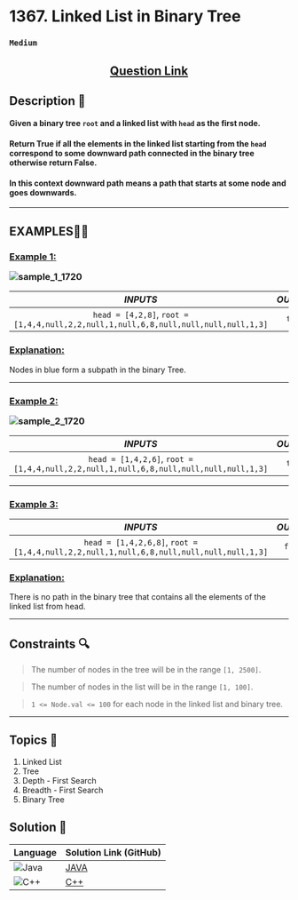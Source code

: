 # 1367. Linked List in Binary Tree

### `Medium`


<h2 align="center">
<a href="https://leetcode.com/problems/linked-list-in-binary-tree/description/?envType=daily-question&envId=2024-09-07"><strong>Question Link</strong></a>
</h2>


## Description 📑

#### Given a binary tree `root` and a linked list with `head` as the first node. 

#### Return True if all the elements in the linked list starting from the `head` correspond to some downward path connected in the binary tree otherwise return False.

#### In this context downward path means a path that starts at some node and goes downwards.

---

## **EXAMPLES**💫✨ </br>

<h3>

<ins>**Example 1**:</ins> </br>

![sample_1_1720](https://github.com/user-attachments/assets/4dc33f79-5cbe-40e9-89ba-cb6ad3e09233)

| _INPUTS_ | _OUTPUT_ |
| :-----------: | :-----------: |
| `head = [4,2,8]`, `root = [1,4,4,null,2,2,null,1,null,6,8,null,null,null,null,1,3]` | `true` |

</h3>

<h3>
<ins>Explanation:</ins>
</h3>

Nodes in blue form a subpath in the binary Tree.

____
<h3>

<ins>**Example 2**:</ins> </br>

![sample_2_1720](https://github.com/user-attachments/assets/2d9bcc5e-7b99-4227-9229-6300065fec8f)

| _INPUTS_ | _OUTPUT_ |
| :-----------: | :-----------: |
| `head = [1,4,2,6]`, `root = [1,4,4,null,2,2,null,1,null,6,8,null,null,null,null,1,3]` | `true` |

</h3>

___

<h3>

<ins>**Example 3**:</ins> </br>

| _INPUTS_ | _OUTPUT_ |
| :-----------: | :-----------: |
| `head = [1,4,2,6,8]`, `root = [1,4,4,null,2,2,null,1,null,6,8,null,null,null,null,1,3]` | `false` |

</h3>

<h3>
<ins>Explanation:</ins>
</h3>

There is no path in the binary tree that contains all the elements of the linked list from head.

___

## Constraints 🔍

> The number of nodes in the tree will be in the range `[1, 2500]`.</br>

> The number of nodes in the list will be in the range `[1, 100]`. <br>

> `1 <= Node.val <= 100` for each node in the linked list and binary tree.

___

## Topics 📝

1. Linked List
2. Tree
3. Depth - First Search
4. Breadth - First Search
5. Binary Tree


## Solution 📃

|  Language   |  Solution Link (GitHub) |
| ------------- | ------------- |
|  ![Java](https://img.shields.io/badge/java-%23ED8B00.svg?style=flat&logo=openjdk&logoColor=white)  | [JAVA](https://github.com/Purnima47/Leetcode-Solutions/blob/main/%F0%9F%9F%A1%20Medium/1367%20-%20Linked%20List%20in%20Binary%20Tree/_1367LinkedListinBinaryTree.java) |
|  ![C++](https://img.shields.io/badge/c++-%2300599C.svg?style=plastic&logo=c%2B%2B&logoColor=white)  | [C++](https://github.com/Purnima47/Leetcode-Solutions/blob/main/%F0%9F%9F%A1%20Medium/1367%20-%20Linked%20List%20in%20Binary%20Tree/_1367LinkedListinBinaryTree.cpp)  |
